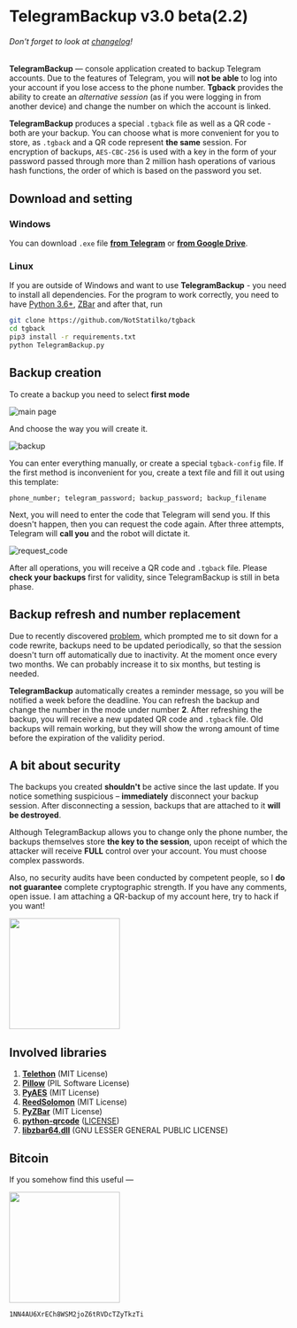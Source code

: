# TelegramBackup v3.0 beta(2.2)
######  _Don't forget to look at [changelog](CHANGELOG.md)!_

**TelegramBackup** — console application created to backup Telegram accounts. Due to the features of Telegram, you will **not be able** to log into your account if you lose access to the phone number. **Tgback** provides the ability to create an _alternative session_ (as if you were logging in from another device) and change the number on which the account is linked.

**TelegramBackup** produces a special `.tgback` file as well as a QR code - both are your backup. You can choose what is more convenient for you to store, as `.tgback` and a QR code represent **the same** session. For encryption of backups, `AES-CBC-256` is used with a key in the form of your password passed through more than 2 million hash operations of various hash functions, the order of which is based on the password you set.

 ## Download and setting
 ### Windows
  You can download `.exe` file [**from Telegram**](https://t.me/nontgback) or [**from Google Drive**](https://drive.google.com/folderview?id=1-x6Yxp3s5-SOAHTvCHdxkAsYP011jsDz).
 ### Linux
  If you are outside of Windows and want to use **TelegramBackup** - you need to install all dependencies. For the program to work correctly, you need to have [Python 3.6+](https://python.org), [ZBar](http://zbar.sourceforge.net) and after that, run
  ```bash
  git clone https://github.com/NotStatilko/tgback
  cd tgback
  pip3 install -r requirements.txt
  python TelegramBackup.py
  ```
 ## Backup creation
  To create a backup you need to select **first mode**

  ![main page](https://telegra.ph/file/5ba889aff30a503e32f80.png)

  And choose the way you will create it.

  ![backup](https://telegra.ph/file/0424f7419d2cb13ceffbd.png)

  You can enter everything manually, or create a special `tgback-config` file. If the first method is inconvenient for you, create a text file and fill it out using this template:
  ```
  phone_number; telegram_password; backup_password; backup_filename
  ```
  Next, you will need to enter the code that Telegram will send you. If this doesn't happen, then you can request the code again. After three attempts, Telegram will **call you** and the robot will dictate it.

  ![request_code](https://telegra.ph/file/af75b96c5cab656ed7a89.png)

After all operations, you will receive a QR code and `.tgback` file. Please **check your backups** first for validity, since TelegramBackup is still in beta phase.

## Backup refresh and number replacement
 Due to recently discovered [problem](https://github.com/NotStatilko/tgback/issues/2), which prompted me to sit down for a code rewrite, backups need to be updated periodically, so that the session doesn't turn off automatically due to inactivity. At the moment once every two months. We can probably increase it to six months, but testing is needed.

**TelegramBackup** automatically creates a reminder message, so you will be notified a week before the deadline. You can refresh the backup and change the number in the mode under number **2**. After refreshing the backup, you will receive a new updated QR code and `.tgback` file. Old backups will remain working, but they will show the wrong amount of time before the expiration of the validity period.

## A bit about security
 The backups you created **shouldn't** be active since the last update. If you notice something suspicious – **immediately** disconnect your backup session. After disconnecting a session, backups that are attached to it **will be destroyed**.

Although TelegramBackup allows you to change only the phone number, the backups themselves store **the key to the session**, upon receipt of which the attacker will receive **FULL** control over your account. You must choose complex passwords.

Also, no security audits have been conducted by competent people, so I **do not guarantee** complete cryptographic strength. If you have any comments, open issue. I am attaching a QR-backup of my account here, try to hack if you want!

<img src="https://telegra.ph/file/4309aba93c6d673470e9e.png" width="200" height="200"></img>

## Involved libraries
1. [**Telethon**](https://github.com/LonamiWebs/Telethon) (MIT License)
2. [**Pillow**](https://github.com/python-pillow/Pillow) (PIL Software License)
3. [**PyAES**](https://github.com/ricmoo/pyaes) (MIT License)
4. [**ReedSolomon**](https://github.com/tomerfiliba/reedsolomon) (MIT License)
5. [**PyZBar**](https://github.com/NaturalHistoryMuseum/pyzbar) (MIT License)
6. [**python-qrcode**](https://github.com/lincolnloop/python-qrcode) ([LICENSE](https://github.com/lincolnloop/python-qrcode/blob/master/LICENSE))
7. [**libzbar64.dll**](https://github.com/dani4/ZBarWin64) (GNU LESSER GENERAL PUBLIC LICENSE)
## Bitcoin
If you somehow find this useful —

<img src="https://telegra.ph/file/fdf5512c31826ca738ba8.png" width="200" height="200"></img>
```
1NN4AU6XrECh8WSM2joZ6tRVDcTZyTkzTi
```
